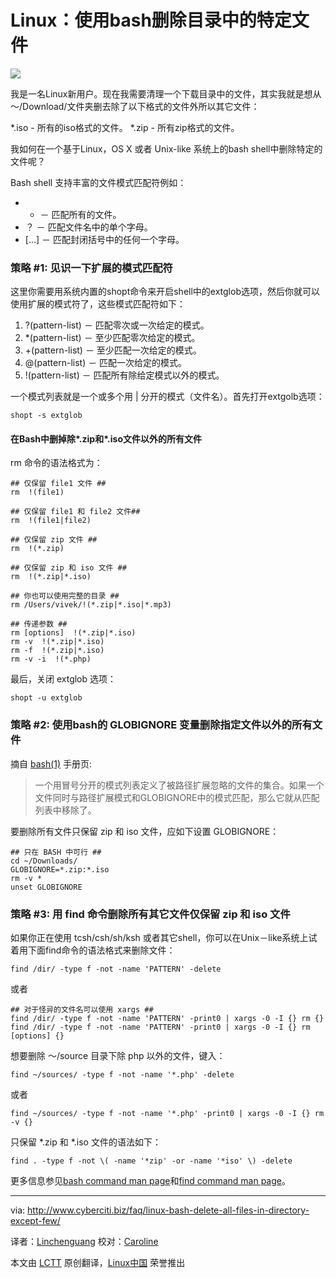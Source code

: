 Linux：使用bash删除目录中的特定文件
================================================================================
![](http://s0.cyberciti.org/images/category/old/terminal.png)

我是一名Linux新用户。现在我需要清理一个下载目录中的文件，其实我就是想从～/Download/文件夹删去除了以下格式的文件外所以其它文件：

*.iso - 所有的iso格式的文件。
*.zip - 所有zip格式的文件。

我如何在一个基于Linux，OS X 或者 Unix-like 系统上的bash shell中删除特定的文件呢？

Bash shell 支持丰富的文件模式匹配符例如：

- * － 匹配所有的文件。
- ？ － 匹配文件名中的单个字母。
- [...] － 匹配封闭括号中的任何一个字母。

### 策略 #1: 见识一下扩展的模式匹配符 ###

这里你需要用系统内置的shopt命令来开启shell中的extglob选项，然后你就可以使用扩展的模式符了，这些模式匹配符如下：

1. ?(pattern-list) － 匹配零次或一次给定的模式。
1. *(pattern-list) － 至少匹配零次给定的模式。
1. +(pattern-list) － 至少匹配一次给定的模式。
1. @(pattern-list) － 匹配一次给定的模式。
1. !(pattern-list) － 匹配所有除给定模式以外的模式。

一个模式列表就是一个或多个用 | 分开的模式（文件名）。首先打开extgolb选项：

    shopt -s extglob
 
#### 在Bash中删掉除*.zip和*.iso文件以外的所有文件 ####

rm 命令的语法格式为：

    ## 仅保留 file1 文件 ##
    rm  !(file1)
     
    ## 仅保留 file1 和 file2 文件## 
    rm  !(file1|file2)
     
    ## 仅保留 zip 文件 ##
    rm  !(*.zip)
     
    ## 仅保留 zip 和 iso 文件 ##
    rm  !(*.zip|*.iso)

    ## 你也可以使用完整的目录 ##
    rm /Users/vivek/!(*.zip|*.iso|*.mp3)
     
    ## 传递参数 ##
    rm [options]  !(*.zip|*.iso)
    rm -v  !(*.zip|*.iso)
    rm -f  !(*.zip|*.iso)
    rm -v -i  !(*.php)

最后，关闭 extglob 选项：

    shopt -u extglob
 
### 策略 #2: 使用bash的 GLOBIGNORE 变量删除指定文件以外的所有文件 ###

摘自 [bash(1)][1] 手册页:

> 一个用冒号分开的模式列表定义了被路径扩展忽略的文件的集合。如果一个文件同时与路径扩展模式和GLOBIGNORE中的模式匹配，那么它就从匹配列表中移除了。

要删除所有文件只保留 zip 和 iso 文件，应如下设置 GLOBIGNORE：

    ## 只在 BASH 中可行 ##
    cd ~/Downloads/
    GLOBIGNORE=*.zip:*.iso
    rm -v *
    unset GLOBIGNORE
 
### 策略 #3: 用 find 命令删除所有其它文件仅保留 zip 和 iso 文件 ###


如果你正在使用 tcsh/csh/sh/ksh 或者其它shell，你可以在Unix－like系统上试着用下面find命令的语法格式来删除文件：

    find /dir/ -type f -not -name 'PATTERN' -delete
 
或者

    ## 对于怪异的文件名可以使用 xargs ##
    find /dir/ -type f -not -name 'PATTERN' -print0 | xargs -0 -I {} rm {}
    find /dir/ -type f -not -name 'PATTERN' -print0 | xargs -0 -I {} rm [options] {}
 

想要删除 ～/source 目录下除 php 以外的文件，键入：

    find ~/sources/ -type f -not -name '*.php' -delete

或者

    find ~/sources/ -type f -not -name '*.php' -print0 | xargs -0 -I {} rm -v {}
 
只保留 *.zip 和 *.iso 文件的语法如下：

    find . -type f -not \( -name '*zip' -or -name '*iso' \) -delete
 

更多信息参见[bash command man page][1]和[find command man page][2]。

--------------------------------------------------------------------------------

via: http://www.cyberciti.biz/faq/linux-bash-delete-all-files-in-directory-except-few/

译者：[Linchenguang](https://github.com/Linchenguang) 校对：[Caroline](https://github.com/carolinewuyan)

本文由 [LCTT](https://github.com/LCTT/TranslateProject) 原创翻译，[Linux中国](http://linux.cn/) 荣誉推出

[1]:http://www.manpager.com/linux/man1/bash.1.html
[2]:http://www.manpager.com/linux/man1/find.1.html 

